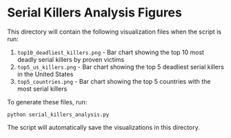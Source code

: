 # Serial Killers Analysis Figures

This directory will contain the following visualization files when the script is run:

1. `top10_deadliest_killers.png` - Bar chart showing the top 10 most deadly serial killers by proven victims
2. `top5_us_killers.png` - Bar chart showing the top 5 deadliest serial killers in the United States
3. `top5_countries.png` - Bar chart showing the top 5 countries with the most serial killers

To generate these files, run:
```
python serial_killers_analysis.py
```

The script will automatically save the visualizations in this directory.
